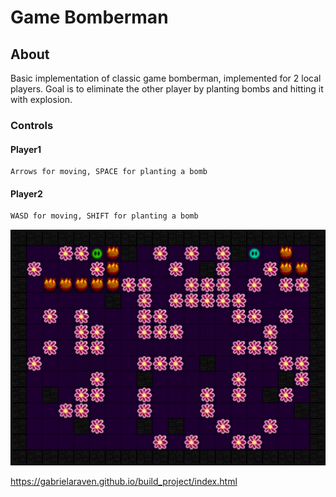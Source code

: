 # Game Bomberman 
## About
Basic implementation of classic game bomberman, implemented for 2 local players. Goal is to eliminate the other player by planting bombs and hitting it with explosion.

### Controls
#### Player1
    Arrows for moving, SPACE for planting a bomb
#### Player2
    WASD for moving, SHIFT for planting a bomb

<img src="./assets/2021-01-24 23_18_2Window.png">

https://gabrielaraven.github.io/build_project/index.html